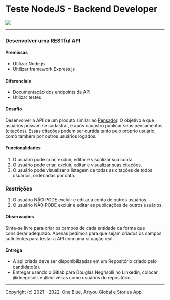 # **Teste NodeJS - Backend Developer** 

<img src="https://i.imgur.com/BssBbbX.png" />

<hr>

### Desenvolver uma RESTful API

#### Premissas

- Utilizar Node.js
- Ultilizar framework Express.js 


#### Diferenciais

- Documentação dos endpoints da API
- Utilizar testes

#### Desafio

Desenvolver a API de um produto similar ao <a href="https://www.pensador.com/">Pensador</a>. O objetivo é que usuários possam se cadastrar, e após cadastro publicar seus pensamentos (citações). Essas citações podem ser curtida tanto pelo proprio usuário, como também por outros usuários logados. 

#### Funcionalidades

1. O usuário pode criar, excluir, editar e visualizar sua conta. 
2. O usuário pode criar, excluir, editar e visualizar suas citações.
3. O usuário pode visualizar a listagem de todas as citações de todos usuários, ordenadas por data. 

### Restrições

1. O usuário NÃO PODE excluir e editar a conta de outros usuários.
2. O usuário NÃ0 PODE excluir e editar as publicações de outros usuários.

#### Observações

Sinta-se livre para criar os campos de cada entidade da forma que considerar adequado. Apenas pedimos para que sejam criados os campos suficientes para testar a API com uma situação real.

#### Entrega

- A api criada deve ser disponibilizadas em um Repositório criado pelo candidato(a).
- Entregar usando o Gitlab para Douglas Negrisolli no Linkedin, colocar @dnegrisolli e @euliveiras como usuários do repositório.

<hr>

Copyright (c) 2021 - 2022, One Blue, Artyou Global e Stories App.
